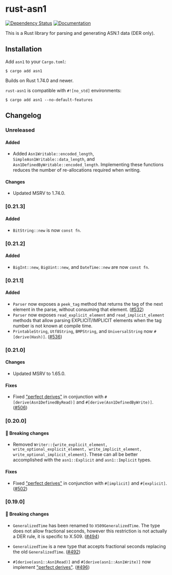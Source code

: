 # rust-asn1

[![Dependency Status][deps-rs-image]][deps-rs-link]
[![Documentation][docs-rs-image]][docs-rs-link]

This is a Rust library for parsing and generating ASN.1 data (DER only).

## Installation

Add `asn1` to your `Cargo.toml`:

```console
$ cargo add asn1
```

Builds on Rust 1.74.0 and newer.

`rust-asn1` is compatible with `#![no_std]` environments:

```console
$ cargo add asn1 --no-default-features
```

## Changelog

### Unreleased

#### Added

- Added `Asn1Writable::encoded_length`, `SimpleAsn1Writable::data_length`, and
  `Asn1DefinedByWritable::encoded_length`. Implementing these functions reduces
  the number of re-allocations required when writing.

#### Changes

- Updated MSRV to 1.74.0.

### [0.21.3]

#### Added

- `BitString::new` is now `const fn`.

### [0.21.2]

#### Added

- `BigInt::new`, `BigUint::new`, and `DateTime::new` are now `const fn`.

### [0.21.1]

#### Added

- `Parser` now exposes a `peek_tag` method that returns the tag of the next
   element in the parse, without consuming that element.
   ([#532](https://github.com/alex/rust-asn1/pull/532))
- `Parser` now exposes `read_explicit_element` and `read_implicit_element`
   methods that allow parsing EXPLICIT/IMPLICIT elements when the tag number
   is not known at compile time.
- `PrintableString`, `Utf8String`, `BMPString`, and `UniversalString` now
  `#[derive(Hash)]`. ([#536](https://github.com/alex/rust-asn1/pull/536))

### [0.21.0]

#### Changes

- Updated MSRV to 1.65.0.

#### Fixes

- Fixed ["perfect derives"](https://smallcultfollowing.com/babysteps/blog/2022/04/12/implied-bounds-and-perfect-derive/)
  in conjunction with `#[derive(Asn1DefinedByRead)]` and
  `#[derive(Asn1DefinedByWrite)]`.
  ([#506](https://github.com/alex/rust-asn1/pull/506))

### [0.20.0]

#### :rotating_light: Breaking changes

- Removed `Writer::{write_explicit_element, write_optional_explicit_element, write_implicit_element, write_optional_implicit_element}`.
  These can all be better accomplished with the `asn1::Explicit` and
  `asn1::Implicit` types.

#### Fixes

- Fixed ["perfect derives"](https://smallcultfollowing.com/babysteps/blog/2022/04/12/implied-bounds-and-perfect-derive/)
  in conjunction with `#[implicit]` and `#[explicit]`.
  ([#502](https://github.com/alex/rust-asn1/pull/502))

### [0.19.0]

#### :rotating_light: Breaking changes

- `GeneralizedTime` has been renamed to `X509GeneralizedTime`. The type does
  not allow fractional seconds, however this restriction is not actually a DER
  rule, it is specific to X.509.
  ([#494](https://github.com/alex/rust-asn1/pull/494))

- `GeneralizedTime` is a new type that accepts fractional seconds
  replacing the old `GeneralizedTime`.
  ([#492](https://github.com/alex/rust-asn1/pull/492))

- `#[derive(asn1::Asn1Read)]` and `#[derive(asn1::Asn1Write)]` now implement
  ["perfect derives"](https://smallcultfollowing.com/babysteps/blog/2022/04/12/implied-bounds-and-perfect-derive/).
  ([#496](https://github.com/alex/rust-asn1/pull/496))

[deps-rs-image]: https://deps.rs/repo/github/alex/rust-asn1/status.svg
[deps-rs-link]: https://deps.rs/repo/github/alex/rust-asn1
[docs-rs-image]: https://docs.rs/asn1/badge.svg
[docs-rs-link]: https://docs.rs/asn1/
